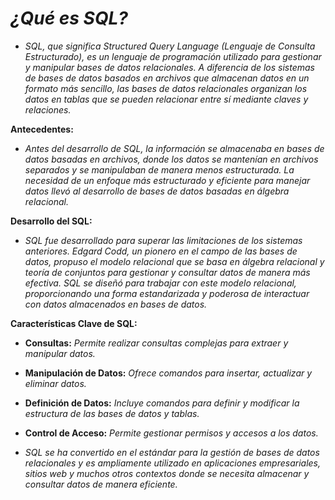 <!-- Autor: Daniel Benjamin Perez Morales -->
<!-- GitHub: https://github.com/DanielPerezMoralesDev13 -->
<!-- Correo electrónico: danielperezdev@proton.me -->

# ***¿Qué es SQL?***

- *SQL, que significa Structured Query Language (Lenguaje de Consulta Estructurado), es un lenguaje de programación utilizado para gestionar y manipular bases de datos relacionales. A diferencia de los sistemas de bases de datos basados en archivos que almacenan datos en un formato más sencillo, las bases de datos relacionales organizan los datos en tablas que se pueden relacionar entre sí mediante claves y relaciones.*

**Antecedentes:**

- *Antes del desarrollo de SQL, la información se almacenaba en bases de datos basadas en archivos, donde los datos se mantenían en archivos separados y se manipulaban de manera menos estructurada. La necesidad de un enfoque más estructurado y eficiente para manejar datos llevó al desarrollo de bases de datos basadas en álgebra relacional.*

**Desarrollo del SQL:**

- *SQL fue desarrollado para superar las limitaciones de los sistemas anteriores. Edgard Codd, un pionero en el campo de las bases de datos, propuso el modelo relacional que se basa en álgebra relacional y teoría de conjuntos para gestionar y consultar datos de manera más efectiva. SQL se diseñó para trabajar con este modelo relacional, proporcionando una forma estandarizada y poderosa de interactuar con datos almacenados en bases de datos.*

**Características Clave de SQL:**

- **Consultas:** *Permite realizar consultas complejas para extraer y manipular datos.*
- **Manipulación de Datos:** *Ofrece comandos para insertar, actualizar y eliminar datos.*
- **Definición de Datos:** *Incluye comandos para definir y modificar la estructura de las bases de datos y tablas.*
- **Control de Acceso:** *Permite gestionar permisos y accesos a los datos.*

- *SQL se ha convertido en el estándar para la gestión de bases de datos relacionales y es ampliamente utilizado en aplicaciones empresariales, sitios web y muchos otros contextos donde se necesita almacenar y consultar datos de manera eficiente.*
